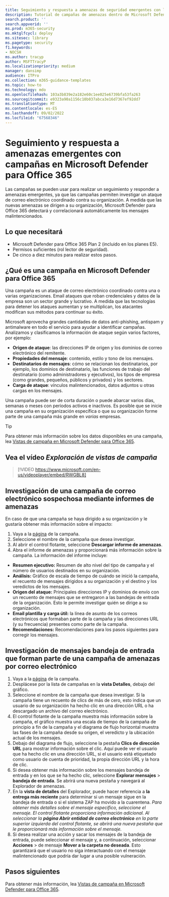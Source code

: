 ```yaml
---
title: Seguimiento y respuesta a amenazas de seguridad emergentes con la vista de campañas en Microsoft Defender para Office 365
description: Tutorial de campañas de amenazas dentro de Microsoft Defender para Office 365 para demostrar cómo se pueden usar para investigar un ataque de correo electrónico coordinado contra su organización.
search.product: ''
search.appverid: ''
ms.prod: m365-security
ms.mktglfcycl: deploy
ms.sitesec: library
ms.pagetype: security
f1.keywords:
- NOCSH
ms.author: tracyp
author: MSFTTracyP
ms.localizationpriority: medium
manager: dansimp
audience: ITPro
ms.collection: m365-guidance-templates
ms.topic: how-to
ms.technology: mdo
ms.openlocfilehash: 103a3b839e2a182e60c1ee025e6739bfa53fa263
ms.sourcegitcommit: e9323a90a1156c10b037abca3e16d7367ef92dd7
ms.translationtype: MT
ms.contentlocale: es-ES
ms.lasthandoff: 09/02/2022
ms.locfileid: "67568346"
---
```

# <a name="track-and-respond-to-emerging-threats-with-campaigns-in-microsoft-defender-for-office-365"></a>Seguimiento y respuesta a amenazas emergentes con campañas en Microsoft Defender para Office 365

Las campañas se pueden usar para realizar un seguimiento y responder a amenazas emergentes, ya que las campañas permiten investigar un ataque de correo electrónico coordinado contra su organización. A medida que las nuevas amenazas se dirigen a su organización, Microsoft Defender para Office 365 detectará y correlacionará automáticamente los mensajes malintencionados. 

## <a name="what-you-will-need"></a>Lo que necesitará
- Microsoft Defender para Office 365 Plan 2 (incluido en los planes E5).
- Permisos suficientes (rol lector de seguridad).
- De cinco a diez minutos para realizar estos pasos.

## <a name="what-is-a-campaign-in-microsoft-defender-for-office-365"></a>¿Qué es una campaña en Microsoft Defender para Office 365

Una campaña es un ataque de correo electrónico coordinado contra una o varias organizaciones. Email ataques que roban credenciales y datos de la empresa son un sector grande y lucrativo. A medida que las tecnologías para detener los ataques aumentan y se multiplican, los atacantes modifican sus métodos para continuar su éxito.

Microsoft aprovecha grandes cantidades de datos anti-phishing, antispam y antimalware en todo el servicio para ayudar a identificar campañas. Analizamos y clasificamos la información de ataque según varios factores, por ejemplo:

- **Origen de ataque**: las direcciones IP de origen y los dominios de correo electrónico del remitente.
- **Propiedades del mensaje**: contenido, estilo y tono de los mensajes.
- **Destinatarios de mensajes**: cómo se relacionan los destinatarios, por ejemplo, los dominios de destinatario, las funciones de trabajo del destinatario (como administradores y ejecutivos), los tipos de empresa (como grandes, pequeños, públicos y privados) y los sectores.
- **Carga de ataque**: vínculos malintencionados, datos adjuntos u otras cargas en los mensajes.

Una campaña puede ser de corta duración o puede abarcar varios días, semanas o meses con períodos activos e inactivos. Es posible que se inicie una campaña en su organización específica o que su organización forme parte de una campaña más grande en *varias* empresas.

> [!TIP]
> Para obtener más información sobre los datos disponibles en una campaña, lea [Vistas de campaña en Microsoft Defender para Office 365](/microsoft-365/security/office-365-security/campaigns).

## <a name="watch-the-exploring-campaign-views-video"></a>Vea el vídeo *Exploración de vistas de campaña*

> [!VIDEO https://www.microsoft.com/en-us/videoplayer/embed/RWGBL8]

## <a name="investigating-a-suspicious-email-campaign-using-threat-reports"></a>Investigación de una campaña de correo electrónico sospechosa mediante informes de amenazas

En caso de que una campaña se haya dirigido a su organización y le gustaría obtener más información sobre el impacto: 
1. Vaya a la [página](https://security.microsoft.com/campaigns) de la campaña.
1. Seleccione el nombre de la campaña que desea investigar. 
1. Al abrir el control flotante, seleccione **Descargar informe de amenazas**.
1. Abra el informe de amenazas y proporcionará más información sobre la campaña. La información del informe incluye: 
- **Resumen ejecutivo:** Resumen de alto nivel del tipo de campaña y el número de usuarios destinados en su organización. 
- **Análisis:** Gráfico de escala de tiempo de cuándo se inició la campaña, el recuento de mensajes dirigidos a su organización y el destino y los veredictos de los mensajes. 
- **Origen del ataque:** Principales direcciones IP y dominios de envío con un recuento de mensajes que se entregaron a las bandejas de entrada de la organización. Esto le permite investigar quién se dirige a su organización. 
- **Email plantilla y carga útil:** la línea de asunto de los correos electrónicos que formaban parte de la campaña y las direcciones URL (y su frecuencia) presentes como parte de la campaña.
- **Recomendaciones:** Recomendaciones para los pasos siguientes para corregir los mensajes.

## <a name="investigate-inboxed-messages-that-are-part-of-a-email-threat-campaign"></a>Investigación de mensajes bandeja de entrada que forman parte de una campaña de amenazas por correo electrónico

1. Vaya a la [página](https://security.microsoft.com/campaigns) de la campaña.
1. Desplácese por la lista de campañas en la **vista Detalles**, debajo del gráfico.
1. Seleccione el nombre de la campaña que desea investigar. Si la campaña tiene un recuento de clics de más de cero, esto indica que un usuario de su organización ha hecho clic en una dirección URL o ha descargado un archivo del correo electrónico.
1. El control flotante de la campaña muestra más información sobre la campaña, el gráfico muestra una escala de tiempo de la campaña de principio a fin de la campaña y el diagrama de flujo horizontal muestra las fases de la campaña desde su origen, el veredicto y la ubicación actual de los mensajes.
1. Debajo del diagrama de flujo, seleccione la pestaña **Clics de dirección URL** para mostrar información sobre el clic. Aquí puede ver el usuario que ha hecho clic en una dirección URL, si el usuario está etiquetado como usuario de cuenta de prioridad, la propia dirección URL y la hora de clic. 
1. Si desea obtener más información sobre los mensajes bandeja de entrada y en los que se ha hecho clic, seleccione **Explorar mensajes** > **bandeja de entrada**. Se abrirá una nueva pestaña y navegará al Explorador de amenazas. 
1. En la **vista de detalles** del Explorador, puede hacer referencia a **la entrega más reciente** para determinar si un mensaje sigue en la bandeja de entrada o si el sistema ZAP ha movido a la cuarentena. _Para obtener más detalles sobre el mensaje específico, seleccione el mensaje. El control flotante proporciona información adicional. Al seleccionar la **página Abrir entidad de correo electrónico** en la parte superior izquierda del control flotante, se abrirá una nueva pestaña que le proporcionará más información sobre el mensaje._
1.  Si desea realizar una acción y sacar los mensajes de la bandeja de entrada, puede seleccionar el mensaje y, a continuación, seleccionar **Acciones** >  de mensaje **Mover a la carpeta no deseada**. Esto garantizará que el usuario no siga interactuando con el mensaje malintencionado que podría dar lugar a una posible vulneración. 

## <a name="next-steps"></a>Pasos siguientes

Para obtener más información, lea [Vistas de campaña en Microsoft Defender para Office 365](/microsoft-365/security/office-365-security/campaigns).
